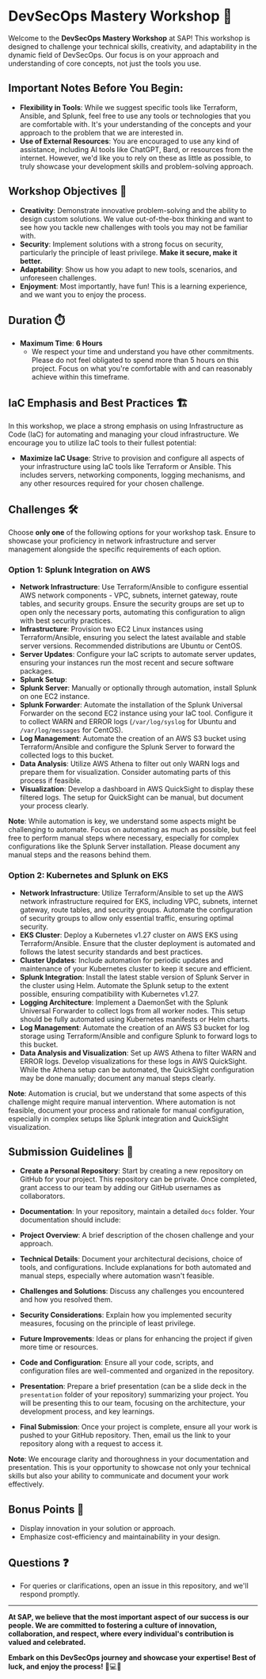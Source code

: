 # DevSecOps Mastery Workshop 🚀

Welcome to the **DevSecOps Mastery Workshop** at SAP! This workshop is designed to challenge your technical skills, creativity, and adaptability in the dynamic field of DevSecOps. Our focus is on your approach and understanding of core concepts, not just the tools you use.

## Important Notes Before You Begin:

- **Flexibility in Tools**: While we suggest specific tools like Terraform, Ansible, and Splunk, feel free to use any tools or technologies that you are comfortable with. It's your understanding of the concepts and your approach to the problem that we are interested in.
- **Use of External Resources**: You are encouraged to use any kind of assistance, including AI tools like ChatGPT, Bard, or resources from the internet. However, we'd like you to rely on these as little as possible, to truly showcase your development skills and problem-solving approach.

## Workshop Objectives 🎯

- **Creativity**: Demonstrate innovative problem-solving and the ability to design custom solutions. We value out-of-the-box thinking and want to see how you tackle new challenges with tools you may not be familiar with.
- **Security**: Implement solutions with a strong focus on security, particularly the principle of least privilege. **Make it secure, make it better.**
- **Adaptability**: Show us how you adapt to new tools, scenarios, and unforeseen challenges.
- **Enjoyment**: Most importantly, have fun! This is a learning experience, and we want you to enjoy the process.

## Duration ⏱️

- **Maximum Time**: **6 Hours**
  - We respect your time and understand you have other commitments. Please do not feel obligated to spend more than 5 hours on this project. Focus on what you're comfortable with and can reasonably achieve within this timeframe.

## IaC Emphasis and Best Practices 🏗️

In this workshop, we place a strong emphasis on using Infrastructure as Code (IaC) for automating and managing your cloud infrastructure. We encourage you to utilize IaC tools to their fullest potential:

- **Maximize IaC Usage**: Strive to provision and configure all aspects of your infrastructure using IaC tools like Terraform or Ansible. This includes servers, networking components, logging mechanisms, and any other resources required for your chosen challenge.

## Challenges 🛠️

Choose **only one** of the following options for your workshop task. Ensure to showcase your proficiency in network infrastructure and server management alongside the specific requirements of each option.

### Option 1: Splunk Integration on AWS

- **Network Infrastructure**: Use Terraform/Ansible to configure essential AWS network components - VPC, subnets, internet gateway, route tables, and security groups. Ensure the security groups are set up to open only the necessary ports, automating this configuration to align with best security practices.
- **Infrastructure**: Provision two EC2 Linux instances using Terraform/Ansible, ensuring you select the latest available and stable server versions. Recommended distributions are Ubuntu or CentOS.
- **Server Updates**: Configure your IaC scripts to automate server updates, ensuring your instances run the most recent and secure software packages.
- **Splunk Setup**: 
- **Splunk Server**: Manually or optionally through automation, install Splunk on one EC2 instance.
- **Splunk Forwarder**: Automate the installation of the Splunk Universal Forwarder on the second EC2 instance using your IaC tool. Configure it to collect WARN and ERROR logs (`/var/log/syslog` for Ubuntu and `/var/log/messages` for CentOS).
- **Log Management**: Automate the creation of an AWS S3 bucket using Terraform/Ansible and configure the Splunk Server to forward the collected logs to this bucket.
- **Data Analysis**: Utilize AWS Athena to filter out only WARN logs and prepare them for visualization. Consider automating parts of this process if feasible.
- **Visualization**: Develop a dashboard in AWS QuickSight to display these filtered logs. The setup for QuickSight can be manual, but document your process clearly.

**Note**: While automation is key, we understand some aspects might be challenging to automate. Focus on automating as much as possible, but feel free to perform manual steps where necessary, especially for complex configurations like the Splunk Server installation. Please document any manual steps and the reasons behind them.

### Option 2: Kubernetes and Splunk on EKS

- **Network Infrastructure**: Utilize Terraform/Ansible to set up the AWS network infrastructure required for EKS, including VPC, subnets, internet gateway, route tables, and security groups. Automate the configuration of security groups to allow only essential traffic, ensuring optimal security.
- **EKS Cluster**: Deploy a Kubernetes v1.27 cluster on AWS EKS using Terraform/Ansible. Ensure that the cluster deployment is automated and follows the latest security standards and best practices.
- **Cluster Updates**: Include automation for periodic updates and maintenance of your Kubernetes cluster to keep it secure and efficient.
- **Splunk Integration**: Install the latest stable version of Splunk Server in the cluster using Helm. Automate the Splunk setup to the extent possible, ensuring compatibility with Kubernetes v1.27.
- **Logging Architecture**: Implement a DaemonSet with the Splunk Universal Forwarder to collect logs from all worker nodes. This setup should be fully automated using Kubernetes manifests or Helm charts.
- **Log Management**: Automate the creation of an AWS S3 bucket for log storage using Terraform/Ansible and configure Splunk to forward logs to this bucket.
- **Data Analysis and Visualization**: Set up AWS Athena to filter WARN and ERROR logs. Develop visualizations for these logs in AWS QuickSight. While the Athena setup can be automated, the QuickSight configuration may be done manually; document any manual steps clearly.

**Note**: Automation is crucial, but we understand that some aspects of this challenge might require manual intervention. Where automation is not feasible, document your process and rationale for manual configuration, especially in complex setups like Splunk integration and QuickSight visualization.

## Submission Guidelines 📝

- **Create a Personal Repository**: Start by creating a new repository on GitHub for your project. This repository can be private. Once completed, grant access to our team by adding our GitHub usernames as collaborators.
  
- **Documentation**: In your repository, maintain a detailed `docs` folder. Your documentation should include:
- **Project Overview**: A brief description of the chosen challenge and your approach.
- **Technical Details**: Document your architectural decisions, choice of tools, and configurations. Include explanations for both automated and manual steps, especially where automation wasn't feasible.
- **Challenges and Solutions**: Discuss any challenges you encountered and how you resolved them.
- **Security Considerations**: Explain how you implemented security measures, focusing on the principle of least privilege.
- **Future Improvements**: Ideas or plans for enhancing the project if given more time or resources.

- **Code and Configuration**: Ensure all your code, scripts, and configuration files are well-commented and organized in the repository.

- **Presentation**: Prepare a brief presentation (can be a slide deck in the `presentation` folder of your repository) summarizing your project. You will be presenting this to our team, focusing on the architecture, your development process, and key learnings.

- **Final Submission**: Once your project is complete, ensure all your work is pushed to your GitHub repository. Then, email us the link to your repository along with a request to access it.

**Note**: We encourage clarity and thoroughness in your documentation and presentation. This is your opportunity to showcase not only your technical skills but also your ability to communicate and document your work effectively.

## Bonus Points 🌟

- Display innovation in your solution or approach.
- Emphasize cost-efficiency and maintainability in your design.

## Questions ❓

- For queries or clarifications, open an issue in this repository, and we'll respond promptly.

---

**At SAP, we believe that the most important aspect of our success is our people. We are committed to fostering a culture of innovation, collaboration, and respect, where every individual's contribution is valued and celebrated.**

**Embark on this DevSecOps journey and showcase your expertise! Best of luck, and enjoy the process!** 🌈💻🔐
